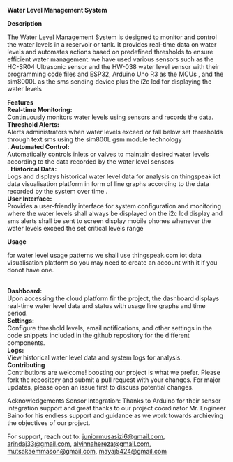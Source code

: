 __Water Level Management System__

**Description**

The Water Level Management System is designed to monitor and control the water levels in a reservoir or tank. It provides real-time data on water levels and automates actions based on predefined thresholds to ensure efficient water management.
we have used various sensors such as the HC-SR04 Ultrasonic sensor and the HW-038 water level sensor with their programming code files  and ESP32, Arduino Uno R3 as the MCUs , and the sim8000L as the sms sending device plus the i2c lcd for displaying the water levels 

**Features**<br>
__Real-time Monitoring:<br>__
Continuously monitors water levels using sensors and records the data.<br>
__Threshold Alerts:<br>__
Alerts administrators when water levels exceed or fall below set thresholds through text sms using the sim800L gsm module technology <br>.
**Automated Control:<br>**
Automatically controls inlets or valves to maintain desired water levels according to the data recorded by the water level sensors<br> .
__Historical Data:<br>__
Logs and displays historical water level data for analysis on thingspeak iot data visualisation platform in form of line graphs according to the data recorded by the system over time .<br>
__User Interface:<br>__
Provides a user-friendly interface for system configuration and monitoring where the water levels shall always be displayed on the i2c lcd display and sms alerts shall be sent to screen display mobile phones whenever the water levels exceed the set critical levels range 


**Usage**<br>

for water level usage patterns we shall use thingspeak.com iot data visualisation platform so you may need to create an account with it if you donot have one.

<br>**Dashboard:** <br>
Upon accessing the cloud platform fir the project, the dashboard displays real-time water level data and status with usage line graphs and time period.
<br>**Settings:**<br> 
Configure threshold levels, email notifications, and other settings in the code snippets included in the github repository for the different components.
<br>**Logs:** <br>View historical water level data and system logs for analysis.
<br>__Contributing__<br>
Contributions are welcome! boosting our project is what we prefer. Please fork the repository and submit a pull request with your changes. For major updates, please open an issue first to discuss potential changes.


Acknowledgements
Sensor Integration: Thanks to Arduino for their sensor integration support and great thanks to our project coordinator Mr. Engineer Baino for his endless support and guidance as we work towards archieving the objectives of our project.

For support, reach out to: juniormusasizi6@gmail.com,  arindaj33@gmail.com, alvinnahereza@gmail.com, mutsakaemmason@gmail.com, mayaj5424@gmail.com

